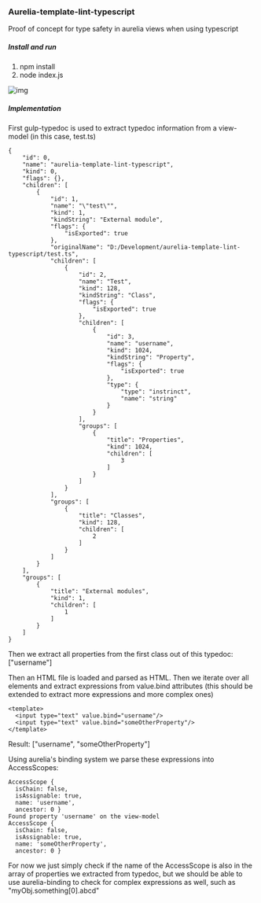 ### Aurelia-template-lint-typescript

Proof of concept for type safety in aurelia views when using typescript

##### Install and run
1. npm install
2. node index.js

![img](http://i.imgur.com/Nm7yyLG.png)

##### Implementation
First gulp-typedoc is used to extract typedoc information from a view-model (in this case, test.ts)

```
{
	"id": 0,
	"name": "aurelia-template-lint-typescript",
	"kind": 0,
	"flags": {},
	"children": [
		{
			"id": 1,
			"name": "\"test\"",
			"kind": 1,
			"kindString": "External module",
			"flags": {
				"isExported": true
			},
			"originalName": "D:/Development/aurelia-template-lint-typescript/test.ts",
			"children": [
				{
					"id": 2,
					"name": "Test",
					"kind": 128,
					"kindString": "Class",
					"flags": {
						"isExported": true
					},
					"children": [
						{
							"id": 3,
							"name": "username",
							"kind": 1024,
							"kindString": "Property",
							"flags": {
								"isExported": true
							},
							"type": {
								"type": "instrinct",
								"name": "string"
							}
						}
					],
					"groups": [
						{
							"title": "Properties",
							"kind": 1024,
							"children": [
								3
							]
						}
					]
				}
			],
			"groups": [
				{
					"title": "Classes",
					"kind": 128,
					"children": [
						2
					]
				}
			]
		}
	],
	"groups": [
		{
			"title": "External modules",
			"kind": 1,
			"children": [
				1
			]
		}
	]
}
```


Then we extract all properties from the first class out of this typedoc: ["username"]


Then an HTML file is loaded and parsed as HTML. Then we iterate over all elements and extract expressions from value.bind attributes (this should be extended to extract more expressions and more complex ones)

```
<template>
  <input type="text" value.bind="username"/>
  <input type="text" value.bind="someOtherProperty"/>
</template>
```

Result: ["username", "someOtherProperty"]

Using aurelia's binding system we parse these expressions into AccessScopes:

```
AccessScope {
  isChain: false,
  isAssignable: true,
  name: 'username',
  ancestor: 0 }
Found property 'username' on the view-model
AccessScope {
  isChain: false,
  isAssignable: true,
  name: 'someOtherProperty',
  ancestor: 0 }
  ```

  For now we just simply check if the name of the AccessScope is also in the array of properties we extracted from typedoc, but we should be able to use aurelia-binding to check for complex expressions as well, such as "myObj.something[0].abcd"
